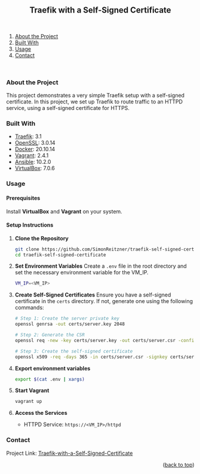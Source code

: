 <div id="top"></div>

<br />
<h2 align="center">Traefik with a Self-Signed Certificate</h2>
<br />
</div>

1. [About the Project](#about-the-project)
2. [Built With](#built-with)
3. [Usage](#usage)
4. [Contact](#contact)
<br />

### About the Project <a id="about-the-project"></a>
This project demonstrates a very simple Traefik setup with a self-signed certificate. In this project, we set up Traefik to route traffic to an HTTPD service, using a self-signed certificate for HTTPS.

### Built With <a id="built-with"></a>
- [Traefik](https://traefik.io): 3.1
- [OpenSSL](https://openssl.org): 3.0.14
- [Docker](https://www.docker.com): 20.10.14
- [Vagrant](https://www.vagrantup.com): 2.4.1
- [Ansible](https://www.ansible.com): 10.2.0
- [VirtualBox](https://www.virtualbox.org): 7.0.6

### Usage <a id="usage"></a>
#### Prerequisites
Install **VirtualBox** and **Vagrant** on your system.

#### Setup Instructions
1. **Clone the Repository**
   ```sh
   git clone https://github.com/SimonReitzner/traefik-self-signed-certificate
   cd traefik-self-signed-certificate
   ```

2. **Set Environment Variables**
   Create a `.env` file in the root directory and set the necessary environment variable for the VM_IP.
   ```sh
   VM_IP=<VM_IP>
   ```

3. **Create Self-Signed Certificates**
   Ensure you have a self-signed certificate in the `certs` directory. If not, generate one using the following commands:
   ```sh
   # Step 1: Create the server private key
   openssl genrsa -out certs/server.key 2048

   # Step 2: Generate the CSR
   openssl req -new -key certs/server.key -out certs/server.csr -config certs/csr.conf

   # Step 3: Create the self-signed certificate
   openssl x509 -req -days 365 -in certs/server.csr -signkey certs/server.key -out certs/server.crt
   ```

4. **Export environment variables**
   ```sh
   export $(cat .env | xargs)
   ```

5. **Start Vagrant**
   ```sh
   vagrant up
   ```

6. **Access the Services**
   - HTTPD Service: `https://<VM_IP>/httpd`

### Contact <a id="contact"></a>
Project Link: [Traefik-with-a-Self-Signed-Certificate](https://github.com/SimonReitzner/traefik-with-self-signed-certificate)

<p align="right">(<a href="#top">back to top</a>)</p>
